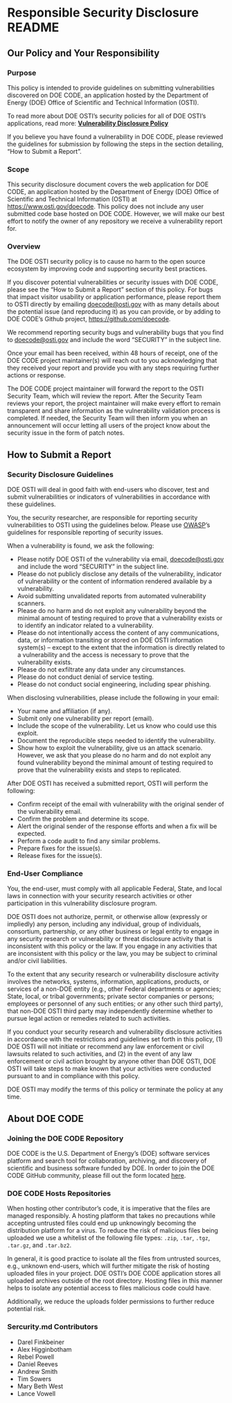 # Responsible Security Disclosure README

## Our Policy and Your Responsibility

### Purpose

This policy is intended to provide guidelines on submitting vulnerabilities  discovered on DOE CODE, an application hosted by the Department of Energy (DOE) Office of Scientific and Technical Information (OSTI). 

To read more about DOE OSTI’s security policies for all of DOE OSTI’s applications, read more: [**Vulnerability Disclosure Policy**](https://www.osti.gov/.well-known/security.txt)

If you believe you have found a vulnerability in DOE CODE, please reviewed the guidelines for submission by following the steps in the section detailing, “How to Submit a Report”.

### Scope

This security disclosure document covers the web application for DOE CODE, an application hosted by the Department of Energy (DOE) Office of Scientific and Technical Information (OSTI) at https://www.osti.gov/doecode.   This policy does not include any user submitted code base hosted on DOE CODE. However, we will make our best effort to notify the owner of any repository we receive a vulnerability report for.

### Overview

The DOE OSTI security policy is to cause no harm to the open source ecosystem by improving code and supporting security best practices.

If you discover potential vulnerabilities or security issues with DOE CODE, please see the “How to Submit a Report” section of this policy. For bugs that impact visitor usability or application performance, please report them to OSTI directly by emailing doecode@osti.gov with as many details about the potential issue (and reproducing it) as you can provide, or by adding to DOE CODE’s Github project, https://github.com/doecode.   

We recommend reporting security bugs and vulnerability bugs that you find to doecode@osti.gov and include the word “SECURITY” in the subject line.

Once your email has been received, within 48 hours of receipt, one of the DOE CODE project maintainer(s) will reach out to you acknowledging that they received your report and provide you with any steps requiring further actions or response. 

The DOE CODE project maintainer will forward the report to the OSTI Security Team, which will review the report. After the Security Team reviews your report, the project maintainer will make every effort to remain transparent and share information as the vulnerability validation process is completed.  If needed, the Security Team will then inform you when an announcement will occur letting all users of the project know about the security issue in the form of patch notes.

## How to Submit a Report

### Security Disclosure Guidelines

DOE OSTI will deal in good faith with end-users who discover, test and submit vulnerabilities or indicators of vulnerabilities in accordance with these guidelines.

You, the security researcher, are responsible for reporting security vulnerabilities to OSTI using the guidelines below. Please use <a href="https://cheatsheetseries.owasp.org/cheatsheets/Vulnerability_Disclosure_Cheat_Sheet.html">OWASP</a>’s guidelines for responsible reporting of security issues.

When a vulnerability is found, we ask the following:
* Please notify DOE OSTI of the vulnerability via email, doecode@osti.gov and include the word “SECURITY” in the subject line.
* Please do not publicly disclose any details of the vulnerability, indicator of vulnerability or the content of information rendered available by a vulnerability.
* Avoid submitting unvalidated reports from automated vulnerability scanners.
* Please do no harm and do not exploit any vulnerability beyond the minimal amount of testing required to prove that a vulnerability exists or to identify an indicator related to a vulnerability.
* Please do not intentionally access the content of any communications, data, or information transiting or stored on DOE OSTI information system(s) – except to the extent that the information is directly related to a vulnerability and the access is necessary to prove that the vulnerability exists.
* Please do not exfiltrate any data under any circumstances.
* Please do not conduct denial of service testing.
* Please do not conduct social engineering, including spear phishing.

When disclosing vulnerabilities, please include the following in your email:
* Your name and affiliation (if any).
* Submit only one vulnerability per report (email).
* Include the scope of the vulnerability. Let us know who could use this exploit.
* Document the reproducible steps needed to identify the vulnerability.
* Show how to exploit the vulnerability, give us an attack scenario. However, we ask that you please do no harm and do not exploit any found vulnerability beyond the minimal amount of testing required to prove that the vulnerability exists and steps to replicated.

After DOE OSTI has received a submitted report, OSTI will perform the following:
* Confirm receipt of the email with vulnerability with the original sender of the vulnerability email.
* Confirm the problem and determine its scope.
* Alert the original sender of the response efforts and when a fix will be expected.
* Perform a code audit to find any similar problems.
* Prepare fixes for the issue(s).
* Release fixes for the issue(s).

### End-User Compliance

You, the end-user, must comply with all applicable Federal, State, and local laws in connection with your security research activities or other participation in this vulnerability disclosure program.

DOE OSTI does not authorize, permit, or otherwise allow (expressly or impliedly) any person, including any individual, group of individuals, consortium, partnership, or any other business or legal entity to engage in any security research or vulnerability or threat disclosure activity that is inconsistent with this policy or the law. If you engage in any activities that are inconsistent with this policy or the law, you may be subject to criminal and/or civil liabilities.

To the extent that any security research or vulnerability disclosure activity involves the networks, systems, information, applications, products, or services of a non-DOE entity (e.g., other Federal departments or agencies; State, local, or tribal governments; private sector companies or persons; employees or personnel of any such entities; or any other such third party), that non-DOE OSTI third party may independently determine whether to pursue legal action or remedies related to such activities.

If you conduct your security research and vulnerability disclosure activities in accordance with the restrictions and guidelines set forth in this policy, (1) DOE OSTI will not initiate or recommend any law enforcement or civil lawsuits related to such activities, and (2) in the event of any law enforcement or civil action brought by anyone other than DOE OSTI, DOE OSTI will take steps to make known that your activities were conducted pursuant to and in compliance with this policy.

DOE OSTI may modify the terms of this policy or terminate the policy at any time.

## About DOE CODE

### Joining the DOE CODE Repository

DOE CODE is the U.S. Department of Energy’s (DOE) software services platform and search tool for collaboration, archiving, and discovery of scientific and business software funded by DOE. In order to join the DOE CODE GitHub community, please fill out the form located <a href="https://www.osti.gov/doecode/gitlab-signup">here</a>.

### DOE CODE Hosts Repositories

When hosting other contributor’s code, it is imperative that the files are managed responsibly.  A hosting platform that takes no precautions while accepting untrusted files could end up unknowingly becoming the distribution platform for a virus. To reduce the risk of malicious files being uploaded we use a whitelist of the following file types: <code>.zip</code>, <code>.tar</code>, <code>.tgz</code>, <code>.tar.gz</code>, and <code>.tar.bz2</code>.  

In general, it is good practice to isolate all the files from untrusted sources, e.g., unknown end-users, which will further mitigate the risk of hosting uploaded files in your project.  DOE OSTI’s DOE CODE application stores all uploaded archives outside of the root directory.  Hosting files in this manner helps to isolate any potential access to files malicious code could have.  

Additionally, we reduce the uploads folder permissions to further reduce potential risk.

### Sercurity.md Contributors

* Darel Finkbeiner
* Alex Higginbotham
* Rebel Powell
* Daniel Reeves
* Andrew Smith
* Tim Sowers
* Mary Beth West
* Lance Vowell

